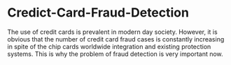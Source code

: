 # Credict-Card-Fraud-Detection
The use of credit cards is prevalent in modern day society. However, it is obvious that the number of credit card fraud cases is constantly increasing in spite of the chip cards worldwide integration and existing protection systems. This is why the problem of fraud detection is very important now.
